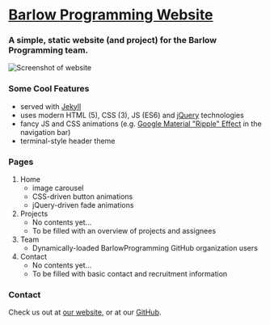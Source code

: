# [Barlow Programming Website](http://barlowprogramming.github.io/)
### A simple, static website (and project) for the Barlow Programming team.
![Screenshot of website](http://s21.postimg.org/4y5z63rhj/barlow_Programming_Website_Screenshot.png)

### Some Cool Features
- served with [Jekyll](https://jekyllrb.com/)
- uses modern HTML (5), CSS (3), JS (ES6) and [jQuery](http://jquery.com/) technologies
- fancy JS and CSS animations (e.g. [Google Material "Ripple" Effect](http://codepen.io/440design/pen/iEztk) in the navigation bar)
- terminal-style header theme

### Pages
1. Home
   - image carousel
   - CSS-driven button animations
   - jQuery-driven fade animations
2. Projects
   - No contents yet...
   - To be filled with an overview of projects and assignees
3. Team
   - Dynamically-loaded BarlowProgramming GitHub organization users
4. Contact
   - No contents yet...
   - To be filled with basic contact and recruitment information
   
### Contact
Check us out at [our website](http://barlowprogramming.github.io/), or at our [GitHub](https://github.com/BarlowProgramming).
